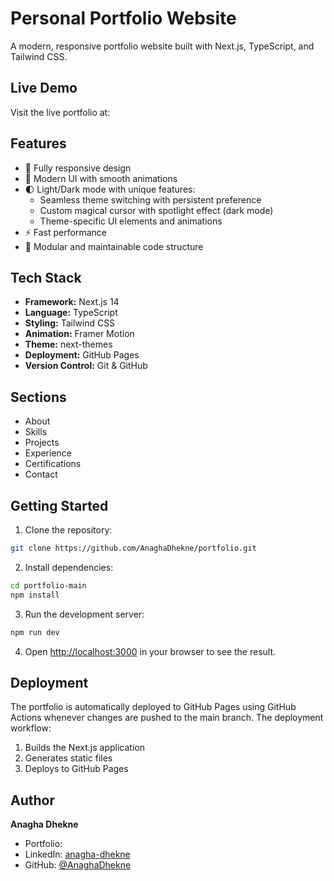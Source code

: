 # Personal Portfolio Website

A modern, responsive portfolio website built with Next.js, TypeScript, and Tailwind CSS.

## Live Demo

Visit the live portfolio at:

## Features

- 📱 Fully responsive design
- 🎨 Modern UI with smooth animations
- 🌓 Light/Dark mode with unique features:
  - Seamless theme switching with persistent preference
  - Custom magical cursor with spotlight effect (dark mode)
  - Theme-specific UI elements and animations
- ⚡ Fast performance
- 🧩 Modular and maintainable code structure

## Tech Stack

- **Framework:** Next.js 14
- **Language:** TypeScript
- **Styling:** Tailwind CSS
- **Animation:** Framer Motion
- **Theme:** next-themes
- **Deployment:** GitHub Pages
- **Version Control:** Git & GitHub

## Sections

- About
- Skills
- Projects
- Experience
- Certifications
- Contact

## Getting Started

1. Clone the repository:
```bash
git clone https://github.com/AnaghaDhekne/portfolio.git
```

2. Install dependencies:
```bash
cd portfolio-main
npm install
```

3. Run the development server:
```bash
npm run dev
```

4. Open [http://localhost:3000](http://localhost:3000) in your browser to see the result.

## Deployment

The portfolio is automatically deployed to GitHub Pages using GitHub Actions whenever changes are pushed to the main branch. The deployment workflow:

1. Builds the Next.js application
2. Generates static files
3. Deploys to GitHub Pages

## Author

**Anagha Dhekne**
- Portfolio: 
- LinkedIn: [anagha-dhekne](https://www.linkedin.com/in/anagha-dhekne/)
- GitHub: [@AnaghaDhekne](https://github.com/AnaghaDhekne)

